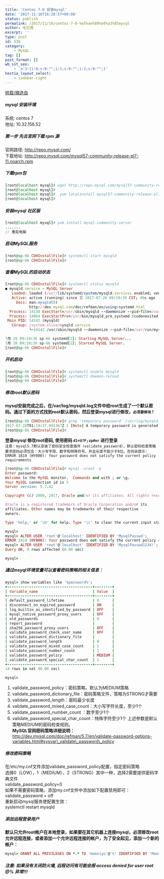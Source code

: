 ```yaml
---
title: 'Centos 7.0 安装mysql'
date: '2017-11-16T16:28:57+00:00'
status: publish
permalink: /2017/11/16/centos-7-0-%e5%ae%89%e8%a3%85mysql
author: 毛巳煜
excerpt: ''
type: post
id: 536
category:
    - MySQL
tag: []
post_format: []
wb_sst_seo:
    - 'a:3:{i:0;s:0:"";i:1;s:0:"";i:2;s:0:"";}'
hestia_layout_select:
    - sidebar-right
---
```

[转载/摘选自](http://www.cnblogs.com/baierfa/p/6688737.html)

##### **mysql 安装环境**

系统: centos 7  
地址: 10.32.156.52

##### **第一步 先去官网下载 rpm 源**

官网路径: http://repo.mysql.com/  
下载地址: http://repo.mysql.com/mysql57-community-release-el7-11.noarch.rpm

##### **下载rpm包**

```ruby
[root@localhost mysql]# wget http://repo.mysql.com/mysql57-community-release-el7-11.noarch.rpm
[root@localhost mysql]#
[root@localhost mysql]#  yum localinstall mysql57-community-release-el7-11.noarch.rpm
[root@localhost mysql]#

```

##### **安装mysql 社区版**

```ruby
[root@localhost mysql]# yum install mysql-community-server
.......
// 重启电脑

```

##### **启动MySQL服务**

```ruby
[root@sp-66 CDHInstallFile]# systemctl start mysqld
[root@sp-66 CDHInstallFile]#

```

##### **查看MySQL的启动状态**

```ruby
[root@sp-66 CDHInstallFile]# systemctl status mysqld
● mysqld.service - MySQL Server
   Loaded: loaded (/usr/lib/systemd/system/mysqld.service; enabled; vendor preset: disabled)
   Active: active (running) since 三 2017-07-26 09:19:39 CST; 49s ago
     Docs: man:mysqld(8)
           http://dev.mysql.com/doc/refman/en/using-systemd.html
  Process: 14138 ExecStart=/usr/sbin/mysqld --daemonize --pid-file=/var/run/mysqld/mysqld.pid $MYSQLD_OPTS (code=exited, status=0/SUCCESS)
  Process: 14064 ExecStartPre=/usr/bin/mysqld_pre_systemd (code=exited, status=0/SUCCESS)
 Main PID: 14142 (mysqld)
   CGroup: /system.slice/mysqld.service
           └─14142 /usr/sbin/mysqld --daemonize --pid-file=/var/run/mysqld/mysqld.pid

7月 26 09:19:36 sp-66 systemd[1]: Starting MySQL Server...
7月 26 09:19:39 sp-66 systemd[1]: Started MySQL Server.
[root@sp-66 CDHInstallFile]#

```

##### **开机启动**

```ruby
[root@sp-66 CDHInstallFile]# systemctl enable mysqld
[root@sp-66 CDHInstallFile]# systemctl daemon-reload
[root@sp-66 CDHInstallFile]#

```

##### **修改root默认密码**

**mysql安装完成之后，在/var/log/mysqld.log文件中给root生成了一个默认密码。通过下面的方式找到root默认密码，然后登录mysql进行修改，`必须要修改` !**

```ruby
[root@sp-66 CDHInstallFile]# grep 'temporary password' /var/log/mysqld.log
2017-07-26T01:19:37.091367Z 1 [Note] A temporary password is generated for root@localhost: d1+U?F;zp#er
[root@sp-66 CDHInstallFile]#

```

**登录mysql 修改root密码, 使用密码 `d1+U?F;zp#er` 进行登录**  
`注意：mysql5.7默认安装了密码安全检查插件（validate_password），默认密码检查策略要求密码必须包含：大小写字母、数字和特殊符号，并且长度不能少于8位。否则会提示: ERROR 1819 (HY000): Your password does not satisfy the current policy requirements`

```ruby
[root@sp-66 CDHInstallFile]# mysql -uroot -p
Enter password:
Welcome to the MySQL monitor.  Commands end with ; or \g.
Your MySQL connection id is 3
Server version: 5.7.42

Copyright (c) 2000, 2017, Oracle and/or its affiliates. All rights reserved.

Oracle is a registered trademark of Oracle Corporation and/or its
affiliates. Other names may be trademarks of their respective
owners.

Type 'help;' or '\h' for help. Type '\c' to clear the current input statement.

mysql>
mysql> ALTER USER 'root'@'localhost' IDENTIFIED BY 'MysqlPasswd';
ERROR 1819 (HY000): Your password does not satisfy the current policy requirements
mysql> ALTER USER 'root'@'localhost' IDENTIFIED BY 'MysqlPasswd1234!';
Query OK, 0 rows affected (0.00 sec)

mysql>

```

##### 通过msyql环境变量可以查看密码策略的相关信息：

```ruby
mysql> show variables like '%password%';
+---------------------------------------+--------+
| Variable_name                         | Value  |
+---------------------------------------+--------+
| default_password_lifetime             | 0      |
| disconnect_on_expired_password        | ON     |
| log_builtin_as_identified_by_password | OFF    |
| mysql_native_password_proxy_users     | OFF    |
| old_passwords                         | 0      |
| report_password                       |        |
| sha256_password_proxy_users           | OFF    |
| validate_password_check_user_name     | OFF    |
| validate_password_dictionary_file     |        |
| validate_password_length              | 8      |
| validate_password_mixed_case_count    | 1      |
| validate_password_number_count        | 1      |
| validate_password_policy              | MEDIUM |
| validate_password_special_char_count  | 1      |
+---------------------------------------+--------+
14 rows in set (0.00 sec)

mysql>

```

1. validate\_password\_policy：密码策略，默认为MEDIUM策略
2. validate\_password\_dictionary\_file：密码策略文件，策略为STRONG才需要
3. validate\_password\_length：密码最少长度
4. validate\_password\_mixed\_case\_count：大小写字符长度，至少1个
5. validate\_password\_number\_count ：数字至少1个
6. validate\_password\_special\_char\_count：特殊字符至少1个 上述参数是默认策略MEDIUM的密码检查规则。  
  **MySQL官网密码策略详细说明：** http://dev.mysql.com/doc/refman/5.7/en/validate-password-options-variables.html#sysvar\_validate\_password\_policy

##### **修改密码策略**

在/etc/my.cnf文件添加validate\_password\_policy配置，指定密码策略  
选择0（LOW），1（MEDIUM），2（STRONG）其中一种，选择2需要提供密码字典文件  
validate\_password\_policy=0  
如果不需要密码策略，添加my.cnf文件中添加如下配置禁用即可：  
validate\_password = off  
重新启动mysql服务使配置生效：  
systemctl restart mysqld

##### **添加远程登录用户**

**默认只允许root帐户在本地登录，如果要在其它机器上连接mysql，必须修改root允许远程连接，或者添加一个允许远程连接的帐户，为了安全起见，添加一个新的帐户：**

```ruby
mysql> GRANT ALL PRIVILEGES ON *.* TO 'maosiyu'@'%' IDENTIFIED BY 'Maosiyu1987!' WITH GRANT OPTION;

```

##### 注意: 如果没有关闭防火墙, 远程访问有可能会报 access denied for user root @% 异常!!!